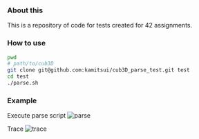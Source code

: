 ### About this
This is a repository of code for tests created for 42 assignments.

### How to use
```sh
pwd
# path/to/cub3D
git clone git@github.com:kamitsui/cub3D_parse_test.git test
cd test
./parse.sh
```

### Example
Execute parse script
![parse](png/execute_parse_script.png)

Trace
![trace](png/trace.png)
